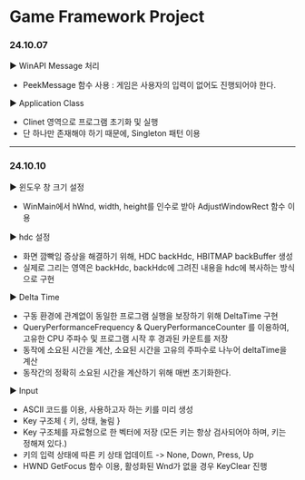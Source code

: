 # Game Framework Project 

### 24.10.07
▶ WinAPI Message 처리
  - PeekMessage 함수 사용 : 게임은 사용자의 입력이 없어도 진행되어야 한다.   

▶ Application Class
  - Clinet 영역으로 프로그램 초기화 및 실행
  - 단 하나만 존재해야 하기 때문에, Singleton 패턴 이용   

***

### 24.10.10
▶ 윈도우 창 크기 설정
  - WinMain에서 hWnd, width, height를 인수로 받아 AdjustWindowRect 함수 이용
    
▶ hdc 설정
  - 화면 깜빡임 증상을 해결하기 위해, HDC backHdc, HBITMAP backBuffer 생성
  - 실제로 그리는 영역은 backHdc, backHdc에 그려진 내용을 hdc에 복사하는 방식으로 구현

▶ Delta Time
  - 구동 환경에 관계없이 동일한 프로그램 실행을 보장하기 위해 DeltaTime 구현
  - QueryPerformanceFrequency & QueryPerformanceCounter 를 이용하여, 고유한 CPU 주파수 및 프로그램 시작 후 경과된 카운트를 저장
  - 동작에 소요된 시간을 계산, 소요된 시간을 고유의 주파수로 나누어 deltaTime을 계산
  - 동작간의 정확히 소요된 시간을 계산하기 위해 매번 초기화한다.

▶ Input
  - ASCII 코드를 이용, 사용하고자 하는 키를 미리 생성
  - Key 구조체 { 키, 상태, 눌림 }
  - Key 구조체를 자료형으로 한 벡터에 저장 (모든 키는 항상 검사되어야 하며, 키는 정해져 있다.)
  - 키의 입력 상태에 따른 키 상태 업데이트 -> None, Down, Press, Up
  -  HWND GetFocus 함수 이용, 활성화된 Wnd가 없을 경우 KeyClear 진행
